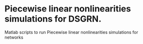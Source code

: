 # Piecewise linear nonlinearities simulations for DSGRN.
Matlab scripts to run Piecewise linear nonlinearities simulations for networks
